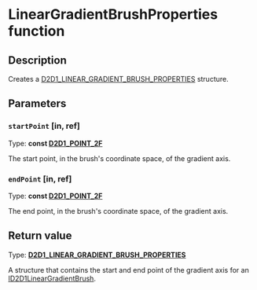 # LinearGradientBrushProperties function

## Description

Creates a [D2D1_LINEAR_GRADIENT_BRUSH_PROPERTIES](https://learn.microsoft.com/windows/desktop/api/d2d1/ns-d2d1-d2d1_linear_gradient_brush_properties) structure.

## Parameters

### `startPoint` [in, ref]

Type: **const [D2D1_POINT_2F](https://learn.microsoft.com/windows/desktop/Direct2D/d2d1-point-2f)**

The start point, in the brush's coordinate space, of the gradient axis.

### `endPoint` [in, ref]

Type: **const [D2D1_POINT_2F](https://learn.microsoft.com/windows/desktop/Direct2D/d2d1-point-2f)**

The end point, in the brush's coordinate space, of the gradient axis.

## Return value

Type: **[D2D1_LINEAR_GRADIENT_BRUSH_PROPERTIES](https://learn.microsoft.com/windows/desktop/api/d2d1/ns-d2d1-d2d1_linear_gradient_brush_properties)**

A structure that contains the start and end point of the gradient axis for an [ID2D1LinearGradientBrush](https://learn.microsoft.com/windows/desktop/api/d2d1/nn-d2d1-id2d1lineargradientbrush).